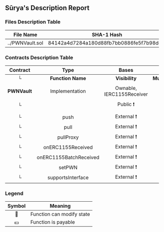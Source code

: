 ## Sūrya's Description Report

### Files Description Table


|  File Name  |  SHA-1 Hash  |
|-------------|--------------|
| ../PWNVault.sol | 84142a4d7284a180d88fb7bb0886fe5f7b98defd |


### Contracts Description Table


|  Contract  |         Type        |       Bases      |                  |                 |
|:----------:|:-------------------:|:----------------:|:----------------:|:---------------:|
|     └      |  **Function Name**  |  **Visibility**  |  **Mutability**  |  **Modifiers**  |
||||||
| **PWNVault** | Implementation | Ownable, IERC1155Receiver |||
| └ | <Constructor> | Public ❗️ | 🛑  | Ownable IERC1155Receiver |
| └ | push | External ❗️ | 🛑  | onlyPWN |
| └ | pull | External ❗️ | 🛑  | onlyPWN |
| └ | pullProxy | External ❗️ | 🛑  | onlyPWN |
| └ | onERC1155Received | External ❗️ | 🛑  |NO❗️ |
| └ | onERC1155BatchReceived | External ❗️ | 🛑  |NO❗️ |
| └ | setPWN | External ❗️ | 🛑  | onlyOwner |
| └ | supportsInterface | External ❗️ |   |NO❗️ |


### Legend

|  Symbol  |  Meaning  |
|:--------:|-----------|
|    🛑    | Function can modify state |
|    💵    | Function is payable |
